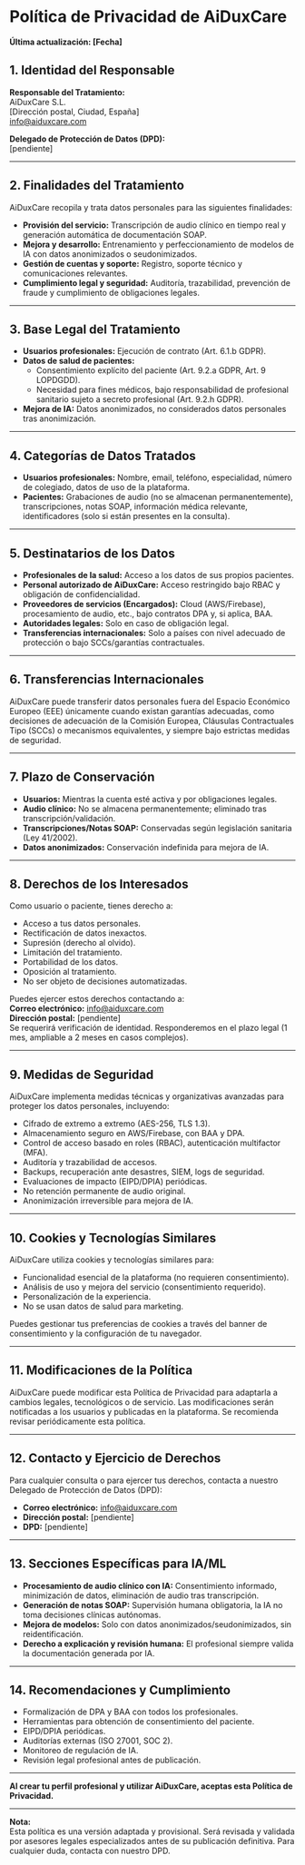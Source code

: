 # Política de Privacidad de AiDuxCare

**Última actualización: [Fecha]**

## 1. Identidad del Responsable

**Responsable del Tratamiento:**  
AiDuxCare S.L.  
[Dirección postal, Ciudad, España]  
info@aiduxcare.com  

**Delegado de Protección de Datos (DPD):**  
[pendiente]

---

## 2. Finalidades del Tratamiento

AiDuxCare recopila y trata datos personales para las siguientes finalidades:

- **Provisión del servicio:** Transcripción de audio clínico en tiempo real y generación automática de documentación SOAP.
- **Mejora y desarrollo:** Entrenamiento y perfeccionamiento de modelos de IA con datos anonimizados o seudonimizados.
- **Gestión de cuentas y soporte:** Registro, soporte técnico y comunicaciones relevantes.
- **Cumplimiento legal y seguridad:** Auditoría, trazabilidad, prevención de fraude y cumplimiento de obligaciones legales.

---

## 3. Base Legal del Tratamiento

- **Usuarios profesionales:** Ejecución de contrato (Art. 6.1.b GDPR).
- **Datos de salud de pacientes:**  
  - Consentimiento explícito del paciente (Art. 9.2.a GDPR, Art. 9 LOPDGDD).
  - Necesidad para fines médicos, bajo responsabilidad de profesional sanitario sujeto a secreto profesional (Art. 9.2.h GDPR).
- **Mejora de IA:** Datos anonimizados, no considerados datos personales tras anonimización.

---

## 4. Categorías de Datos Tratados

- **Usuarios profesionales:** Nombre, email, teléfono, especialidad, número de colegiado, datos de uso de la plataforma.
- **Pacientes:** Grabaciones de audio (no se almacenan permanentemente), transcripciones, notas SOAP, información médica relevante, identificadores (solo si están presentes en la consulta).

---

## 5. Destinatarios de los Datos

- **Profesionales de la salud:** Acceso a los datos de sus propios pacientes.
- **Personal autorizado de AiDuxCare:** Acceso restringido bajo RBAC y obligación de confidencialidad.
- **Proveedores de servicios (Encargados):** Cloud (AWS/Firebase), procesamiento de audio, etc., bajo contratos DPA y, si aplica, BAA.
- **Autoridades legales:** Solo en caso de obligación legal.
- **Transferencias internacionales:** Solo a países con nivel adecuado de protección o bajo SCCs/garantías contractuales.

---

## 6. Transferencias Internacionales

AiDuxCare puede transferir datos personales fuera del Espacio Económico Europeo (EEE) únicamente cuando existan garantías adecuadas, como decisiones de adecuación de la Comisión Europea, Cláusulas Contractuales Tipo (SCCs) o mecanismos equivalentes, y siempre bajo estrictas medidas de seguridad.

---

## 7. Plazo de Conservación

- **Usuarios:** Mientras la cuenta esté activa y por obligaciones legales.
- **Audio clínico:** No se almacena permanentemente; eliminado tras transcripción/validación.
- **Transcripciones/Notas SOAP:** Conservadas según legislación sanitaria (Ley 41/2002).
- **Datos anonimizados:** Conservación indefinida para mejora de IA.

---

## 8. Derechos de los Interesados

Como usuario o paciente, tienes derecho a:

- Acceso a tus datos personales.
- Rectificación de datos inexactos.
- Supresión (derecho al olvido).
- Limitación del tratamiento.
- Portabilidad de los datos.
- Oposición al tratamiento.
- No ser objeto de decisiones automatizadas.

Puedes ejercer estos derechos contactando a:  
**Correo electrónico:** info@aiduxcare.com  
**Dirección postal:** [pendiente]  
Se requerirá verificación de identidad. Responderemos en el plazo legal (1 mes, ampliable a 2 meses en casos complejos).

---

## 9. Medidas de Seguridad

AiDuxCare implementa medidas técnicas y organizativas avanzadas para proteger los datos personales, incluyendo:

- Cifrado de extremo a extremo (AES-256, TLS 1.3).
- Almacenamiento seguro en AWS/Firebase, con BAA y DPA.
- Control de acceso basado en roles (RBAC), autenticación multifactor (MFA).
- Auditoría y trazabilidad de accesos.
- Backups, recuperación ante desastres, SIEM, logs de seguridad.
- Evaluaciones de impacto (EIPD/DPIA) periódicas.
- No retención permanente de audio original.
- Anonimización irreversible para mejora de IA.

---

## 10. Cookies y Tecnologías Similares

AiDuxCare utiliza cookies y tecnologías similares para:

- Funcionalidad esencial de la plataforma (no requieren consentimiento).
- Análisis de uso y mejora del servicio (consentimiento requerido).
- Personalización de la experiencia.
- No se usan datos de salud para marketing.

Puedes gestionar tus preferencias de cookies a través del banner de consentimiento y la configuración de tu navegador.

---

## 11. Modificaciones de la Política

AiDuxCare puede modificar esta Política de Privacidad para adaptarla a cambios legales, tecnológicos o de servicio. Las modificaciones serán notificadas a los usuarios y publicadas en la plataforma. Se recomienda revisar periódicamente esta política.

---

## 12. Contacto y Ejercicio de Derechos

Para cualquier consulta o para ejercer tus derechos, contacta a nuestro Delegado de Protección de Datos (DPD):

- **Correo electrónico:** info@aiduxcare.com
- **Dirección postal:** [pendiente]
- **DPD:** [pendiente]

---

## 13. Secciones Específicas para IA/ML

- **Procesamiento de audio clínico con IA:** Consentimiento informado, minimización de datos, eliminación de audio tras transcripción.
- **Generación de notas SOAP:** Supervisión humana obligatoria, la IA no toma decisiones clínicas autónomas.
- **Mejora de modelos:** Solo con datos anonimizados/seudonimizados, sin reidentificación.
- **Derecho a explicación y revisión humana:** El profesional siempre valida la documentación generada por IA.

---

## 14. Recomendaciones y Cumplimiento

- Formalización de DPA y BAA con todos los profesionales.
- Herramientas para obtención de consentimiento del paciente.
- EIPD/DPIA periódicas.
- Auditorías externas (ISO 27001, SOC 2).
- Monitoreo de regulación de IA.
- Revisión legal profesional antes de publicación.

---

**Al crear tu perfil profesional y utilizar AiDuxCare, aceptas esta Política de Privacidad.**

---

**Nota:**  
Esta política es una versión adaptada y provisional. Será revisada y validada por asesores legales especializados antes de su publicación definitiva. Para cualquier duda, contacta con nuestro DPD. 